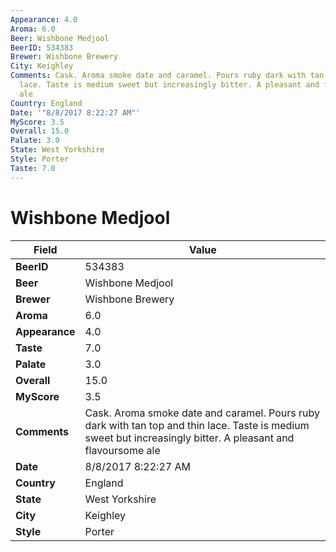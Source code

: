 ```yaml
---
Appearance: 4.0
Aroma: 6.0
Beer: Wishbone Medjool
BeerID: 534383
Brewer: Wishbone Brewery
City: Keighley
Comments: Cask. Aroma smoke date and caramel. Pours ruby dark with tan top and thin
  lace. Taste is medium sweet but increasingly bitter. A pleasant and flavoursome
  ale
Country: England
Date: '"8/8/2017 8:22:27 AM"'
MyScore: 3.5
Overall: 15.0
Palate: 3.0
State: West Yorkshire
Style: Porter
Taste: 7.0
---
```


# Wishbone Medjool

| Field         | Value |
|---------------|-------|
| **BeerID** | 534383 |
| **Beer** | Wishbone Medjool |
| **Brewer** | Wishbone Brewery |
| **Aroma** | 6.0 |
| **Appearance** | 4.0 |
| **Taste** | 7.0 |
| **Palate** | 3.0 |
| **Overall** | 15.0 |
| **MyScore** | 3.5 |
| **Comments** | Cask. Aroma smoke date and caramel. Pours ruby dark with tan top and thin lace. Taste is medium sweet but increasingly bitter. A pleasant and flavoursome ale |
| **Date** | 8/8/2017 8:22:27 AM |
| **Country** | England |
| **State** | West Yorkshire |
| **City** | Keighley |
| **Style** | Porter |
